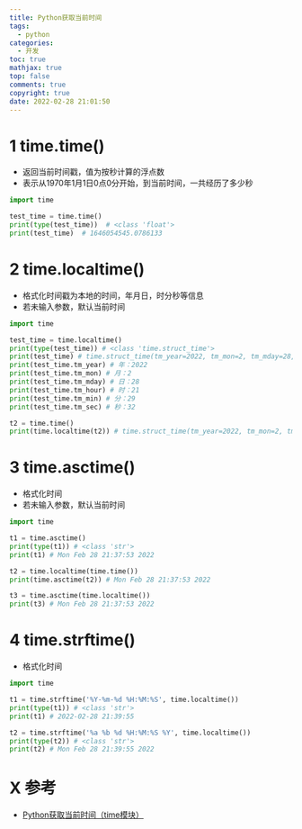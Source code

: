 ```yaml
---
title: Python获取当前时间
tags:
  - python
categories:
  - 开发
toc: true
mathjax: true
top: false
comments: true
copyright: true
date: 2022-02-28 21:01:50
---
```


# 1 time.time()

- 返回当前时间戳，值为按秒计算的浮点数
- 表示从1970年1月1日0点0分开始，到当前时间，一共经历了多少秒

 ```python
 import time
 
 test_time = time.time()
 print(type(test_time))  # <class 'float'>
 print(test_time)  # 1646054545.0786133
 ```

# 2 time.localtime()

- 格式化时间戳为本地的时间，年月日，时分秒等信息
- 若未输入参数，默认当前时间

```python
import time

test_time = time.localtime()
print(type(test_time)) # <class 'time.struct_time'>
print(test_time) # time.struct_time(tm_year=2022, tm_mon=2, tm_mday=28, tm_hour=21, tm_min=29, tm_sec=32, tm_wday=0, tm_yday=59, tm_isdst=0)
print(test_time.tm_year) # 年：2022
print(test_time.tm_mon) # 月：2
print(test_time.tm_mday) # 日：28
print(test_time.tm_hour) # 时：21
print(test_time.tm_min) # 分：29
print(test_time.tm_sec) # 秒：32

t2 = time.time()
print(time.localtime(t2)) # time.struct_time(tm_year=2022, tm_mon=2, tm_mday=28, tm_hour=21, tm_min=32, tm_sec=44, tm_wday=0, tm_yday=59, tm_isdst=0)
```

# 3 time.asctime()

- 格式化时间
- 若未输入参数，默认当前时间

```python
import time

t1 = time.asctime()
print(type(t1)) # <class 'str'>
print(t1) # Mon Feb 28 21:37:53 2022

t2 = time.localtime(time.time())
print(time.asctime(t2)) # Mon Feb 28 21:37:53 2022

t3 = time.asctime(time.localtime())
print(t3) # Mon Feb 28 21:37:53 2022
```

# 4 time.strftime()

- 格式化时间

```python
import time

t1 = time.strftime('%Y-%m-%d %H:%M:%S', time.localtime())
print(type(t1)) # <class 'str'>
print(t1) # 2022-02-28 21:39:55

t2 = time.strftime('%a %b %d %H:%M:%S %Y', time.localtime())
print(type(t2)) # <class 'str'>
print(t2) # Mon Feb 28 21:39:55 2022
```

# X 参考

* [Python获取当前时间（time模块）](https://blog.csdn.net/qq_36512295/article/details/99694528)
